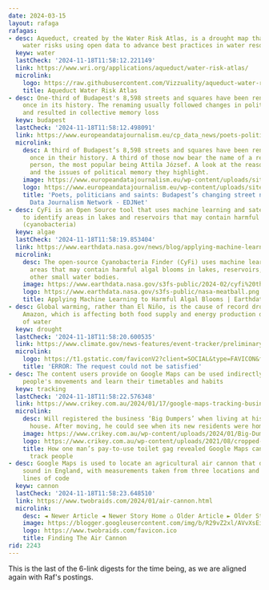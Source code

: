 ```yaml
---
date: 2024-03-15
layout: rafaga
rafagas:
- desc: Aqueduct, created by the Water Risk Atlas, is a drought map that assesses
    water risks using open data to advance best practices in water resource management.
  keyw: water
  lastCheck: '2024-11-18T11:58:12.221149'
  link: https://www.wri.org/applications/aqueduct/water-risk-atlas/
  microlink:
    logo: https://raw.githubusercontent.com/Vizzuality/aqueduct-water-risk/f84043796b88afd1903022b1eb1047b20fb26f07/public/images/favicon.ico
    title: Aqueduct Water Risk Atlas
- desc: One-third of Budapest's 8,598 streets and squares have been renamed at least
    once in its history. The renaming usually followed changes in political regime
    and resulted in collective memory loss
  keyw: budapest
  lastCheck: '2024-11-18T11:58:12.498091'
  link: https://www.europeandatajournalism.eu/cp_data_news/poets-politicians-and-saints-budapests-changing-street-names/
  microlink:
    desc: A third of Budapest’s 8,598 streets and squares have been renamed at least
      once in their history. A third of those now bear the name of a real or fictitious
      person, the most popular being Attila József. A look at the reasons for renaming
      and the issues of political memory they highlight.
    image: https://www.europeandatajournalism.eu/wp-content/uploads/sites/3/2024/02/unnamed.png
    logo: https://www.europeandatajournalism.eu/wp-content/uploads/sites/3/2023/05/favicon-200x199.png
    title: 'Poets, politicians and saints: Budapest’s changing street names - European
      Data Journalism Network - EDJNet'
- desc: CyFi is an Open Source tool that uses machine learning and satellite imagery
    to identify areas in lakes and reservoirs that may contain harmful algal blooms
    (cyanobacteria)
  keyw: algae
  lastCheck: '2024-11-18T11:58:19.853404'
  link: https://www.earthdata.nasa.gov/news/blog/applying-machine-learning-harmful-algal-blooms
  microlink:
    desc: The open-source Cyanobacteria Finder (CyFi) uses machine learning to pinpoint
      areas that may contain harmful algal blooms in lakes, reservoirs, rivers, and
      other small water bodies.
    image: https://www.earthdata.nasa.gov/s3fs-public/2024-02/cyfi%20thumbnail%20blog.png?VersionId=lbnUh4snoYRj16FzxUWueGJ4EMu2t2S6
    logo: https://www.earthdata.nasa.gov/s3fs-public/nasa-meatball.png
    title: Applying Machine Learning to Harmful Algal Blooms | Earthdata
- desc: Global warming, rather than El Niño, is the cause of record drought in the
    Amazon, which is affecting both food supply and energy production due to lack
    of water
  keyw: drought
  lastCheck: '2024-11-18T11:58:20.600535'
  link: https://www.climate.gov/news-features/event-tracker/preliminary-analysis-says-global-warming-more-blame-el-nino-amazons
  microlink:
    logo: https://t1.gstatic.com/faviconV2?client=SOCIAL&type=FAVICON&fallback_opts=TYPE,SIZE,URL&url=https://www.climate.gov/news-features/event-tracker/preliminary-analysis-says-global-warming-more-blame-el-nino-amazons&size=128
    title: 'ERROR: The request could not be satisfied'
- desc: The content users provide on Google Maps can be used indirectly to follow
    people's movements and learn their timetables and habits
  keyw: tracking
  lastCheck: '2024-11-18T11:58:22.576348'
  link: https://www.crikey.com.au/2024/01/17/google-maps-tracking-business-locations/
  microlink:
    desc: Will registered the business ‘Big Dumpers’ when living at his old share
      house. After moving, he could see when its new residents were home.
    image: https://www.crikey.com.au/wp-content/uploads/2024/01/Big-Dumpers3-2.jpg
    logo: https://www.crikey.com.au/wp-content/uploads/2021/08/cropped-android-chrome-512x512-1.png?quality=70&w=192
    title: How one man’s pay-to-use toilet gag revealed Google Maps can be used to
      track people
- desc: Google Maps is used to locate an agricultural air cannon that distorts neighbors'
    sound in England, with measurements taken from three locations and just a few
    lines of code
  keyw: cannon
  lastCheck: '2024-11-18T11:58:23.648510'
  link: https://www.twobraids.com/2024/01/air-cannon.html
  microlink:
    desc: ◄ Newer Article ◄ Newer Story Home ⌂ Older Article ► Older Story ►…
    image: https://blogger.googleusercontent.com/img/b/R29vZ2xl/AVvXsEiPb1NWS39zJYhkRB7bAITlBLzvUuAiFqzqPhH3BCHK_Hb1gbz3eNGwHHtdfnq4gYyZ4DqdGw3NeAXT3OkUf31ktfL4nAglCvxSUW5Nr_WBjHmkw11u-VF2cN1V5xhyphenhyphen-fIsGEuz6586_43TbeUy7g77gKOmnco87SW9yhmv_nK3ArpR3vQyoUIkdw/w1200-h630-p-k-no-nu/geese.jpg
    logo: https://www.twobraids.com/favicon.ico
    title: Finding The Air Cannon
rid: 2243
---
```


This is the last of the 6-link digests for the time being, as we are aligned again with Raf's postings.